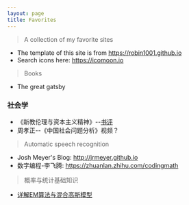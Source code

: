 ```yaml
---
layout: page
title: Favorites
---
```


> A collection of my favorite sites

* The template of this site is from <https://robin1001.github.io>
* Search icons here: <https://icomoon.io>

> Books

* The great gatsby

### 社会学

* 《新教伦理与资本主义精神》--[书评](https://book.douban.com/review/6479899/)
* 周孝正--《中国社会问题分析》视频？

> Automatic speech recognition

* Josh Meyer's Blog: <http://jrmeyer.github.io>
* 数字编程-李飞腾: <https://zhuanlan.zhihu.com/codingmath>

> 概率与统计基础知识

* [详解EM算法与混合高斯模型](https://blog.csdn.net/lin_limin/article/details/81048411)

